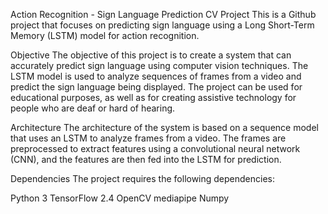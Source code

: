 Action Recognition - Sign Language Prediction CV Project
This is a Github project that focuses on predicting sign language using a Long Short-Term Memory (LSTM) model for action recognition.

Objective
The objective of this project is to create a system that can accurately predict sign language using computer vision techniques. The LSTM model is used to analyze sequences of frames from a video and predict the sign language being displayed. The project can be used for educational purposes, as well as for creating assistive technology for people who are deaf or hard of hearing.

Architecture
The architecture of the system is based on a sequence model that uses an LSTM to analyze frames from a video. The frames are preprocessed to extract features using a convolutional neural network (CNN), and the features are then fed into the LSTM for prediction.

Dependencies
The project requires the following dependencies:

Python 3
TensorFlow 2.4
OpenCV
mediapipe
Numpy